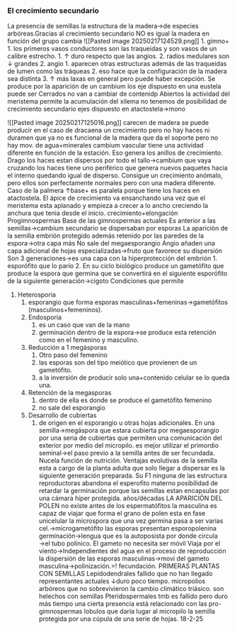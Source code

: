 ### El crecimiento secundario
La presencia de semillas
la estructura de la madera→de especies arbóreas.Gracias al crecimiento secundario
NO es igual  la madera en función del grupo cambia
	![[Pasted image 20250217124529.png]]
		1. gimno+
			1. los primeros vasos conductores son las traqueidas y son vasos de un calibre estrecho.
				1. ↑ duro respecto que las angios.
			2. radios medulares son ↓ grandes
		2. angio
			1. aparecen otras estructuras además de las traqueidas de lumen como las tráqueas
			2. eso hace que la configuración de la madera sea distinta
			3. ↑ más laxas en general pero puede haber excepción.
	Se produce por la aparición de un cambium  los eje dispuesto en una eustela 
		puede ser Cerrados
			no van a cambiar de contenidp
		Abiertos
			la actividad del meristema permite la acumulación del xilema
			no tenemos de posibilidad de crecimiento secundario
				ejes dispuesto en atactostela→mono

![[Pasted image 20250217125016.png]]
	carecen de madera
		se puede producir en el caso de dracaena un crecimiento pero no hay haces ni duramen que ya no es funcional de la madera que da el soporte pero no hay mov. de agua+minerales
			cambium vascular tiene una actividad diferente en función de la estación. Eso genera los anillos de crecimiento.
Drago 
	los haces estan dispersos por todo el tallo→cambium que vaya cruzando los haces tiene uno periférico que genera nuevos paquetes hacia el interno quedando igual de disperso. Consigue un crecimiento anómalo, pero ellos son perfectamente normales pero con una madera diferente.
Caso de la palmera
	↑base+
	es paralela porque tiene los haces en atactostela. El ápice de crecimiento va ensanchando una vez que el meristema esta aplanado y empieza  a crecer a lo ancho creciendo la anchura que tenia desde el inicio.
		crecimiento+elongación
Progimnospermas
	Base de las gimnospermas actuales
	Es anterior a las semillas→cambium secundario se dispersaban por esporas
La aparición de la semilla
	embrión protegido 
		además retenido por las paredes de la espora→otra capa más
	No sale del megaesporangio
	Angio
		añaden una capa adicional de hojas especializadas→fruto que favorece su dispersión
	Son 3 generaciones→es una capa con la hiperprotección del embrión
		1. esporófito que lo pario
		2. En su ciclo biológico produce un gametófito que produce la espora que germina que se convertirá en el siguiente esporófito de la siguiente generación→cigoto
Condiciones que permite
1. Heterosporia
	1. esporangio que forma esporas masculinas+femeninas→gametófitos (masculinos+femeninos).
	2. Endosporia
		1. es un caso que van de la mano 
		2. germinación dentro de la espora→se produce esta retención como en el femenino y masculino.
	3. Reducción a 1 megásporas
		1. Otro paso del femenino
		2. las esporas son del tipo meiótico que provienen de un gametófito.
		3. a la inversión de producir solo una+contenido celular se lo queda una.
	4. Retención de la megasporas
		1. dentro de ella es donde se produce el gametófito femenino
		2. no sale del esporangio
	5. Desarrollo de cubiertas
		1. de origen en el esporangio u otras hojas adicionales.
	En una semilla→megáspora que estara cubierta por megaesporangio por una seria de cubiertas que permiten una comunicación del exterior por medio del micropilo.
		es mejor utilizar el primordio seminal→el paso previo a la semilla antes de ser fecundada.
	Nucela
		función de nutrición.
Ventajas evolutivas de la semilla
	esta a cargo de la planta adulta que solo llegar a dispersar es la siguiente generación preparada. Su F1
		ninguna de las estructura reproductoras abandona el esperofito materno
		posibilidad de retardar la germinación porque las semillas estan encapsulas por una cámara hiper protegida.
			años/décadas
LA APARICIÓN DEL POLEN
	no existe antes de los espermatófitos
	la masculina es capaz de viajar que forma el grano de polen
		esta en fase unicelular la microspora
		que una vez germina pasa a ser varias cel.→microgametófito
		las esporas presentan esporopolenina
		germinación→lengua que es la autoposista por donde circula →el tubo polínico. El gameto no necesita ser móvil
Viaja por el viento→Independientes  del agua en el proceso  de reproducción
	la dispersión de las esporas masculinas→movi del gameto masculina→polinización.=! fecundación.
PRIMERAS PLANTAS CON SEMILLAS
	Lepidodendrales
		fallido que no han llegado representantes actuales ↓duro poco tiempo.
				micropolios arbóreos que no sobrevivieron la cambio climático triásico.
		son helechos con semillas
	Pteridospermales
		tmb es fallido pero duro más tiempo
		una cierta presencia está relacionado con las pro-gimnospermas
		lobulos que daría lugar al micropilo 
		la semilla protegida por una cúpula de una serie de hojas.
18-2-25